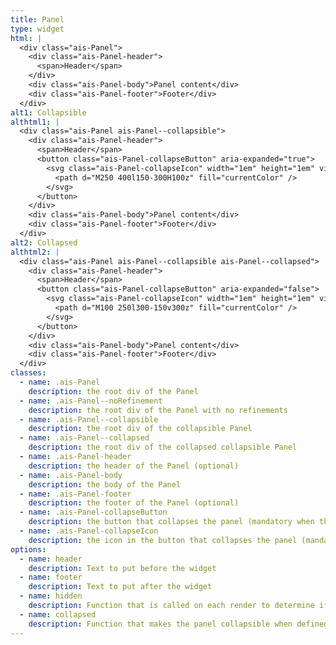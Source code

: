 ```yaml
---
title: Panel
type: widget
html: |
  <div class="ais-Panel">
    <div class="ais-Panel-header">
      <span>Header</span>
    </div>
    <div class="ais-Panel-body">Panel content</div>
    <div class="ais-Panel-footer">Footer</div>
  </div>
alt1: Collapsible
althtml1: |
  <div class="ais-Panel ais-Panel--collapsible">
    <div class="ais-Panel-header">
      <span>Header</span>
      <button class="ais-Panel-collapseButton" aria-expanded="true">
        <svg class="ais-Panel-collapseIcon" width="1em" height="1em" viewBox="0 0 500 500">
          <path d="M250 400l150-300H100z" fill="currentColor" />
        </svg>
      </button>
    </div>
    <div class="ais-Panel-body">Panel content</div>
    <div class="ais-Panel-footer">Footer</div>
  </div>
alt2: Collapsed
althtml2: |
  <div class="ais-Panel ais-Panel--collapsible ais-Panel--collapsed">
    <div class="ais-Panel-header">
      <span>Header</span>
      <button class="ais-Panel-collapseButton" aria-expanded="false">
        <svg class="ais-Panel-collapseIcon" width="1em" height="1em" viewBox="0 0 500 500">
          <path d="M100 250l300-150v300z" fill="currentColor" />
        </svg>
      </button>
    </div>
    <div class="ais-Panel-body">Panel content</div>
    <div class="ais-Panel-footer">Footer</div>
  </div>
classes:
  - name: .ais-Panel
    description: the root div of the Panel
  - name: .ais-Panel--noRefinement
    description: the root div of the Panel with no refinements
  - name: .ais-Panel--collapsible
    description: the root div of the collapsible Panel
  - name: .ais-Panel--collapsed
    description: the root div of the collapsed collapsible Panel
  - name: .ais-Panel-header
    description: the header of the Panel (optional)
  - name: .ais-Panel-body
    description: the body of the Panel
  - name: .ais-Panel-footer
    description: the footer of the Panel (optional)
  - name: .ais-Panel-collapseButton
    description: the button that collapses the panel (mandatory when the panel is collapsible)
  - name: .ais-Panel-collapseIcon
    description: the icon in the button that collapses the panel (mandatory when the panel is collapsible)
options:
  - name: header
    description: Text to put before the widget
  - name: footer
    description: Text to put after the widget
  - name: hidden
    description: Function that is called on each render to determine if the panel has to be hidden. It returns a boolean based on the render options. The returned boolean determine if the panel is hidden.
  - name: collapsed
    description: Function that makes the panel collapsible when defined. It returns a boolean based on the render options. The returned boolean determine if the panel is collapsed. Once the user interacts with the collapse button, this function isn't taken into account anymore.
---
```

